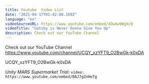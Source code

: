 ```yaml
---
title: Youtube  Video List
date: "2021-04-17T01:42:00.169Z"
language: "en"
videoSourceURL: https://www.youtube.com/embed/dQw4w9WgXcQ
videoTitle: "Gatsby is Never Gonna Give You Up"
description: Check out our YouTube Channel
---
```



Check out our YouTube Channel https://www.youtube.com/channel/UCQY_xzYFT9_O2BwGk-k0xDA  



UCQY_xzYFT9_O2BwGk-k0xDA


*Unity MARS Supermarket Trial:*
`video: https://www.youtube.com/embed/BAJ7gZnHeTg`

